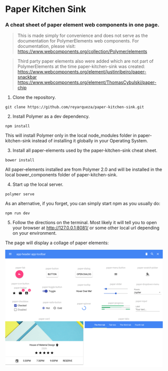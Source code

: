 # Paper Kitchen Sink
### A cheat sheet of paper element web components in one page. 

> This is made simply for convenience and does not serve as the documentation for PolymerElements web components. For documentation, please visit: <https://www.webcomponents.org/collection/Polymer/elements>

> Third party paper elements also were added which are not part of PolymerElements at the time paper-kitchen-sink was created:
<https://www.webcomponents.org/element/justinribeiro/paper-snackbar>
<https://www.webcomponents.org/element/ThomasCybulski/paper-chip>

1) Clone the repository.

```
git clone https://github.com/reyarqueza/paper-kitchen-sink.git
```

2) Install Polymer as a dev dependency.

```
npm install
```

This will install Polymer only in the local node_modules folder in paper-kitchen-sink instead of installing it globally in your Operating System.

3) Install all paper-elements used by the paper-kitchen-sink cheat sheet.

```
bower install
```

All paper-elements installed are from Polymer 2.0 and will be installed in the local bower_components folder of paper-kitchen-sink.

4) Start up the local server.

```
polymer serve
```

As an alternative, if you forget, you can simply start npm as you usually do:

```
npm run dev
```

5) Follow the directions on the terminal. Most likely it will tell you to open your browser at http://127.0.0.1:8081/ or some other local url depending on your environment.

The page will display a collage of paper elements:

![paper kitchen sink - screenshot](images/paper-kitchen-sink-screenshot.png)